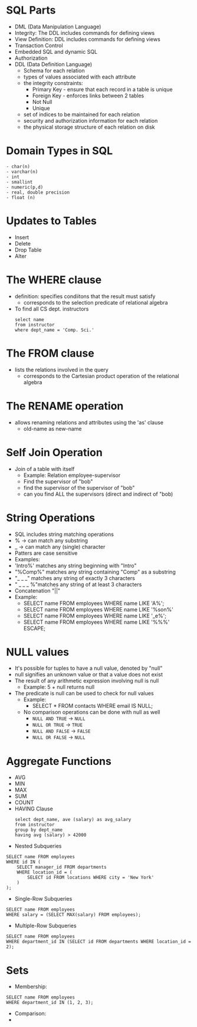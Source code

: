 # SQL Parts
- DML (Data Manipulation Language)
- Integrity: The DDL includes commands for defining views
- View Definition: DDL includes commands for defining views
- Transaction Control
- Embedded SQL and dynamic SQL
- Authorization
- DDL (Data Definition Language)
	- Schema for each relation
	- types of values associated with each attribute
	- the integrity constraints:
		- Primary Key - ensure that each record in a table is unique
		- Foreign Key - enforces links between 2 tables
		- Not Null
		- Unique
	- set of indices to be maintained for each relation
	- security and authorization information for each relation
	- the physical storage structure of each relation on disk
# Domain Types in SQL
	- char(n)
	- varchar(n)
	- int
	- smallint
	- numeric(p,d)
	- real, double precision
	- float (n)
# Updates to Tables
- Insert
- Delete
- Drop Table
- Alter
# The WHERE clause
- definition: specifies condiitons that the result must satisfy
	- corresponds to the selection predicate of relational algebra
- To find all CS dept. instructors
	```
	select name
	from instructor
	where dept_name = 'Comp. Sci.'
	```
# The FROM clause
- lists the relations involved in the query
	- corresponds to the Cartesian product operation of the relational algebra
# The RENAME operation
- allows renaming relations and attributes using the 'as' clause
	- old-name as new-name
# Self Join Operation
- Join of a table with itself
	- Example: Relation employee-supervisor
	- Find the supervisor of "bob"
	- find the supervisor of the supervisor of "bob"
	- can you find ALL the supervisors (direct and indirect of "bob)
# String Operations
- SQL includes string matching operations
- % -> can match any substring
- _ -> can match any (single) character
- Patters are case sensitive
- Examples:
- 'Intro%' matches any string beginning with "Intro"
- "%Comp%" matches any string containing "Comp" as a substring
- "_ _  _" matches any string of exactly 3 characters
- " _ _ _ %"matches any string of at least 3 characters
- Concatenation "||"
- Example:
	- SELECT name FROM employees WHERE name LIKE 'A%';
	- SELECT name FROM employees WHERE name LIKE '%son%'
	- SELECT name FROM employees WHERE name LIKE '_e%';
	- SELECT name FROM employees WHERE name LIKE '%\%%' ESCAPE;
# NULL values
- It's possible for tuples to have a null value, denoted by "null"
- null signifies an unknown value or that a value does not exist
- The result of any arithmetic expression involving null is null
	- Example: 5 + null returns null
- The predicate is null can be used to check for null values
	- Example:
		- SELECT * FROM contacts WHERE email IS NULL;
	- No comparison operations can be done with null as well
		- `NULL AND TRUE` → `NULL`
		- `NULL OR TRUE` → `TRUE`
		- `NULL AND FALSE` → `FALSE`
		- `NULL OR FALSE` → `NULL`
# Aggregate Functions
- AVG
- MIN
- MAX
- SUM
- COUNT
- HAVING Clause
	```
	select dept_name, ave (salary) as avg_salary
	from instructor
	group by dept_name
	having avg (salary) > 42000
	```
- Nested Subqueries
```
SELECT name FROM employees
WHERE id IN (
    SELECT manager_id FROM departments
    WHERE location_id = (
        SELECT id FROM locations WHERE city = 'New York'
    )
);
```
- Single-Row Subqueries
```
SELECT name FROM employees
WHERE salary = (SELECT MAX(salary) FROM employees);
```
- Multiple-Row Subqueries
```
SELECT name FROM employees
WHERE department_id IN (SELECT id FROM departments WHERE location_id = 2);
```
# Sets
- Membership:
```
SELECT name FROM employees
WHERE department_id IN (1, 2, 3);
```
- Comparison: 
- 